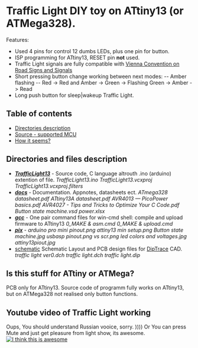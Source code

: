 # Traffic Light DIY toy on ATtiny13 (or ATMega328).
Features:
- Used 4 pins for control 12 dumbs LEDs, plus one pin for button.
- ISP programming for ATtiny13, RESET pin **not** used.
- Traffic Light signals are fully compatible with [Vienna Convention on Road Signs and Signals](https://en.wikipedia.org/wiki/Vienna_Convention_on_Road_Signs_and_Signals#Traffic_lights)
- Short pressing button change working between next modes:
-- Amber flashing
-- Red -> Red and Amber -> Green -> Flashing Green -> Amber -> Read
- Long push button for sleep|wakeup Traffic Light.

## Table of contents
* [Directories description](#directories-and-files-description)
* [Source - supported MCU](#is-this-stuff-for-attiny-or-atmega)
* [How it seems?](#youtube-video-of-traffic-light-working)

## Directories and files description
 + [***TrafficLight13***](https://github.com/lugovskovp/TrafficLight13/tree/master/TrafficLight13) - Source code, C language altrouth .ino (arduino) extention of file.
 	*TrafficLight13.ino*
	*TrafficLight13.vcxproj*
	*TrafficLight13.vcxproj.filters*
 + [***docs***](https://github.com/lugovskovp/TrafficLight13/tree/master/docs) - Documentation. Appnotes, datasheets ect.
 	*ATmega328 datasheet.pdf*
	*ATtiny13A datasheet.pdf*
	*AVR4013 — PicoPower basics.pdf*
	*AVR4027 - Tips and Tricks to Optimize Your C Code.pdf*
	*Button state machine.vsd*
	*power.xlsx*
 + [***gcc***](https://github.com/lugovskovp/TrafficLight13/tree/master/gcc) - One pair command files for win-cmd shell: compile and upload firmware to ATtiny13
 	*0_MAKE & asm.cmd*
	*0_MAKE & upload.cmd*
 + [***pix***](https://github.com/lugovskovp/TrafficLight13/tree/master/pix) -
 	*arduino pro mini pinout.png*
	*attiny13 min setup.png*
	*Button state machine.jpg*
	*usbasp pinout.png*
	*vs scr.png*
	*led colors and voltages.jpg*
	*attiny13piout.jpg*
 + [schematic](https://github.com/lugovskovp/TrafficLight13/tree/master/schematic) Schematic Layout and PCB design files for [DipTrace](https://diptrace.com/) CAD.
	*traffic light ver0.dch*
	*traffic light.dch*
	*traffic light.dip*
	
 ## Is this stuff for ATtiny or ATMega?
 PCB only for ATtiny13.
 Source code of programm fully works on ATtiny13, but on ATMega328 not realised only button functions. 
 
 ## Youtube video of Traffic Light working
 Oups, You should understand Russian vooice, sorry. )))) Or You can press Mute and just get pleasure from light show, its awesome.
[![I think this is awesome](https://img.youtube.com/vi/23ju4JVKMeA/0.jpg)](https://www.youtube.com/watch?v=23ju4JVKMeA)

